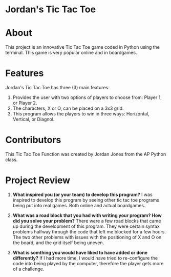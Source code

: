 # Jordan's Tic Tac Toe

# About 
This project is an innovative Tic Tac Toe game coded in Python using the terminal. This game is very popular online and in boardgames.

# Features
Jordan's Tic Tac Toe has three (3) main features:
1. Provides the user with two options of players to choose from: Player 1, or Player 2.
2. The characters, X or O, can be placed on a 3x3 grid.
3. This program allows the players to win in three ways: Horizontal, Vertical, or Diagnol.

# Contributors
This Tic Tac Toe Function was created by Jordan Jones from the AP Python class.

# Project Review

1. <b>What inspired you (or your team) to develop this program?</b>
I was inspired to develop this program by seeing other tic tac toe programs being put into real games. Both online and actual boardgames.

2. <b>What was a road block that you had with writing your program? How did you solve your  problem?</b>
There were a few road blocks that came up during the development of this program. They were certain syntax problems halfway through the code that left me blocked for a few hours. The two other problems with issues with the positioning of X and O on the board, and the grid itself being uneven.

3. <b>What is somthing you would have liked to have added or done differently?</b>
If I had more time, I would have tried to re-configure the code into being played by the computer, therefore the player gets more of a challenge.